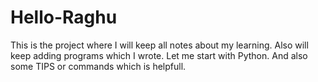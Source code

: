 # Hello-Raghu
This is the project where I will keep all notes about my learning. Also will keep adding programs which I wrote. 
Let me start with Python. 
And also some TIPS or commands which is helpfull.

